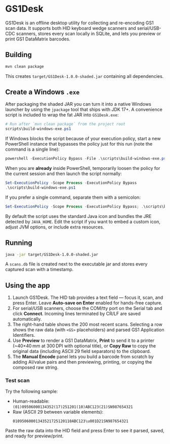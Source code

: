 # GS1Desk

GS1Desk is an offline desktop utility for collecting and re-encoding GS1 scan data. It supports both HID keyboard wedge scanners and serial/USB-CDC scanners, stores every scan locally in SQLite, and lets you preview or print GS1 DataMatrix barcodes.

## Building

```bash
mvn clean package
```

This creates `target/GS1Desk-1.0.0-shaded.jar` containing all dependencies.

## Create a Windows `.exe`

After packaging the shaded JAR you can turn it into a native Windows launcher by
using the `jpackage` tool that ships with JDK 17+. A convenience script is
included to wrap the fat JAR into `GS1Desk.exe`:

```powershell
# Run after `mvn clean package` from the project root
scripts\build-windows-exe.ps1
```

If Windows blocks the script because of your execution policy, start a new
PowerShell instance that bypasses the policy just for this run (note the command
is a single line):

```powershell
powershell -ExecutionPolicy Bypass -File .\scripts\build-windows-exe.ps1
```

When you are **already** inside PowerShell, temporarily loosen the policy for
the current session and then launch the script normally:

```powershell
Set-ExecutionPolicy -Scope Process -ExecutionPolicy Bypass
.\scripts\build-windows-exe.ps1
```

If you prefer a single command, separate them with a semicolon:

```powershell
Set-ExecutionPolicy -Scope Process -ExecutionPolicy Bypass; .\scripts\build-windows-exe.ps1
```

By default the script uses the standard Java icon and bundles the JRE detected
by `JAVA_HOME`. Edit the script if you want to embed a custom icon, adjust JVM
options, or include extra resources.

## Running

```bash
java -jar target/GS1Desk-1.0.0-shaded.jar
```

A `scans.db` file is created next to the executable jar and stores every captured scan with a timestamp.

## Using the app

1. Launch GS1Desk. The HID tab provides a text field — focus it, scan, and press Enter. Leave **Auto-save on Enter** enabled for hands-free capture.
2. For serial/USB scanners, choose the COM/tty port on the Serial tab and click **Connect**. Incoming lines terminated by CR/LF are saved automatically.
3. The right-hand table shows the 200 most recent scans. Selecting a row shows the raw data (with `<GS>` placeholders) and parsed GS1 Application Identifiers.
4. Use **Preview** to render a GS1 DataMatrix, **Print** to send it to a printer (~40×40 mm at 300 DPI with optional title), or **Copy Raw** to copy the original data (including ASCII 29 field separators) to the clipboard.
5. The **Manual Encode** panel lets you build a barcode from scratch by adding AI/value pairs and then previewing, printing, or copying the composed raw string.

### Test scan

Try the following sample:

- Human-readable: `(01)09506000134352(17)251201(10)ABC123(21)SN987654321`
- Raw (ASCII 29 between variable elements):
  ```
  01095060001343521725120110ABC123\u001D21SN987654321
  ```

Paste the raw data into the HID field and press Enter to see it parsed, saved, and ready for preview/print.
